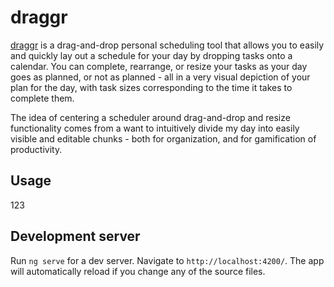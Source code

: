 # draggr

[draggr](https://artemdru.github.io/draggr) is a drag-and-drop personal scheduling tool that allows you to easily and quickly lay out a schedule for your day by dropping tasks onto a calendar. You can complete, rearrange, or resize your tasks as your day goes as planned, or not as planned - all in a very visual depiction of your plan for the day, with task sizes corresponding to the time it takes to complete them.

The idea of centering a scheduler around drag-and-drop and resize functionality comes from a want to intuitively divide my day into easily visible and editable chunks - both for organization, and for gamification of productivity.

## Usage

123

## Development server

Run `ng serve` for a dev server. Navigate to `http://localhost:4200/`. The app will automatically reload if you change any of the source files.
